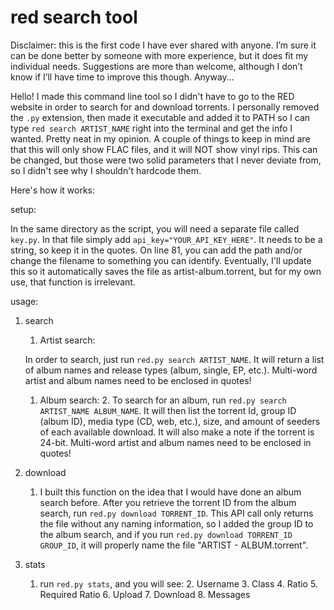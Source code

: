 # red search tool


Disclaimer: this is the first code I have ever shared with anyone.  I’m sure it can be done better by someone with more experience, but it does fit my individual needs.  Suggestions are more than welcome, although I don’t know if I’ll have time to improve this though.  Anyway…

Hello!  I made this command line tool so I didn't have to go to the RED website in order to search for and download torrents.  I personally removed the `.py` extension, then made it executable and added it to PATH so I can type `red search ARTIST_NAME` right into the terminal and get the info I wanted.  Pretty neat in my opinion.  A couple of things to keep in mind are that this will only show FLAC files, and it will NOT show vinyl rips.  This can be changed, but those were two solid parameters that I never deviate from, so I didn't see why I shouldn't hardcode them.

Here's how it works:

setup:

In the same directory as the script, you will need a separate file called `key.py`.  In that file simply add `api_key="YOUR_API_KEY_HERE"`.  It needs to be a string, so keep it in the quotes.  On line 81, you can add the path and/or change the filename to something you can identify.  Eventually, I'll update this so it automatically saves the file as artist-album.torrent, but for my own use, that function is irrelevant.

usage:

1. search
	1. Artist search:

	In order to search, just run `red.py search ARTIST_NAME`.  It will return a list of album names and release types (album, single, EP, etc.).  Multi-word artist and album names need to be enclosed in quotes!

	1. Album search:
		2. To search for an album, run `red.py search ARTIST_NAME ALBUM_NAME`.  It will then list the torrent Id, group ID (album ID), media type (CD, web, etc.), size, and amount of seeders of each available download. It will also make a note if the torrent is 24-bit.  Multi-word artist and album names need to be enclosed in quotes!
2. download
	1. I built this function on the idea that I would have done an album search before.  After you retrieve the torrent ID from the album search, run `red.py download TORRENT_ID`.  This API call only returns the file without any naming information, so I added the group ID to the album search, and if you run `red.py download TORRENT_ID GROUP_ID`, it will properly name the file "ARTIST - ALBUM.torrent".
3. stats
	1. run `red.py stats`, and you will see:
		2. Username
		3. Class
		4. Ratio
		5. Required Ratio
		6. Upload
		7. Download
		8. Messages

